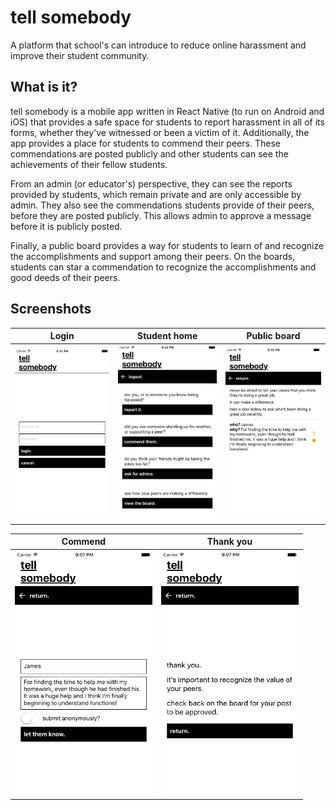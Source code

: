 # tell somebody
A platform that school's can introduce to reduce online harassment and improve their student community.

## What is it?

tell somebody is a mobile app written in React Native (to run on Android and iOS) that provides a safe space for students to report harassment in all of its forms, whether they've witnessed or been a victim of it. Additionally, the app provides a place for students to commend their peers. These commendations are posted publicly and other students can see the achievements of their fellow students.

From an admin (or educator's) perspective, they can see the reports provided by students, which remain private and are only accessible by admin. They also see the commendations students provide of their peers, before they are posted publicly. This allows admin to approve a message before it is publicly posted.

Finally, a public board provides a way for students to learn of and recognize the accomplishments and support among their peers. On the boards, students can star a commendation to recognize the accomplishments and good deeds of their peers.

## Screenshots

| Login | Student home | Public board |
|:-------------:|:---------------:|:-------------:|
| <img src='/screenshots/login.png' width='220' alt='Login'/> | <img src='/screenshots/student.png' width='220' alt='Student home'/> | <img src='/screenshots/board.png' width='220' alt='Public board'/> |

| Commend | Thank you |
|:-------------------:|:-----------:|
| <img src='/screenshots/commend.png' width='220' alt='Commend'/> | <img src='/screenshots/thank_you.png' width='220' alt='Thank you'/> |
